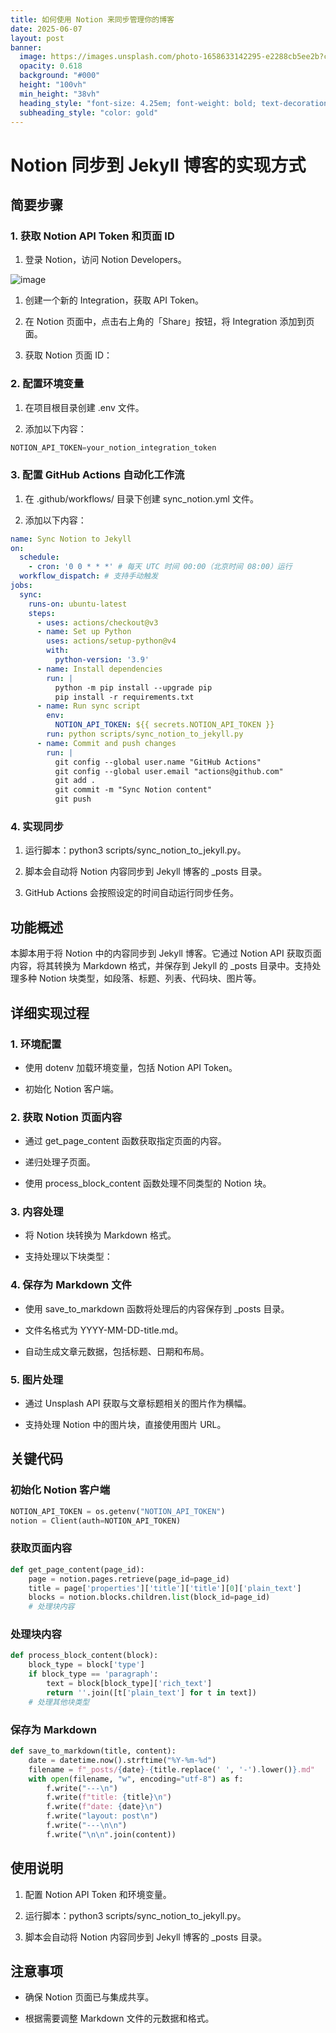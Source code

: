 ```yaml
---
title: 如何使用 Notion 来同步管理你的博客
date: 2025-06-07
layout: post
banner:
  image: https://images.unsplash.com/photo-1658633142295-e2288cb5ee2b?crop=entropy&cs=tinysrgb&fit=max&fm=jpg&ixid=M3w2OTIwMzJ8MHwxfHJhbmRvbXx8fHx8fHx8fDE3NDkzMDU4ODl8&ixlib=rb-4.1.0&q=80&w=1080
  opacity: 0.618
  background: "#000"
  height: "100vh"
  min_height: "38vh"
  heading_style: "font-size: 4.25em; font-weight: bold; text-decoration: underline"
  subheading_style: "color: gold"
---
```


# Notion 同步到 Jekyll 博客的实现方式

## 简要步骤

### 1. 获取 Notion API Token 和页面 ID

1. 登录 Notion，访问 Notion Developers。

![image](https://prod-files-secure.s3.us-west-2.amazonaws.com/a7a0cc5a-89b9-4cda-8686-1fba0ca52f40/d19c1afe-dea5-4312-9333-786b0ba83054/image.png?X-Amz-Algorithm=AWS4-HMAC-SHA256&X-Amz-Content-Sha256=UNSIGNED-PAYLOAD&X-Amz-Credential=ASIAZI2LB4664RFLCPPL%2F20250607%2Fus-west-2%2Fs3%2Faws4_request&X-Amz-Date=20250607T141809Z&X-Amz-Expires=3600&X-Amz-Security-Token=IQoJb3JpZ2luX2VjEJ7%2F%2F%2F%2F%2F%2F%2F%2F%2F%2FwEaCXVzLXdlc3QtMiJHMEUCIQCUaFOyZtQMXFFOeOtXeTY95JXoSv3ZNnuCPcjNMCw%2BpwIgeoWhbQJY0Wj%2B02%2F13Y%2B1EpyOGIX9myNXsjZd0oMNmoYq%2FwMIdxAAGgw2Mzc0MjMxODM4MDUiDLzFGTcRybKLzVTFVSrcAwpwNTDLnpIzdp0TkPuLlR4fdtqB%2BhEVV4oOVSxekxekFGtnwPwXmYe%2Fdl4mqDVyraptc2RbYWT6QRLTh0bYYRKiocJyUMVauSfZEZ%2FV3ikdrqasfVyKRkGtWzO%2Bgd3VQf9m9g6%2BJ4Bi1lb3lTGpAFzCQa%2BaaIJJ2sL1vE3hc34YLHFd74CMcvVDo3B4UtrYM1ER6GLV46uqDgbgl7n1ZvnuafCaA5voJvLntQ%2F00lTd9sc%2BkKBScgibKNUKCgtpz3KEGqTkR5w1E3MM8MLN%2F%2BdJSHIzRjY%2BQ8YlrgSF1x4QP9zpuGJIZlF0uv5gYnU0VfVqUqyT7uUWJ9tPdKFbd%2FB%2BNOqDNSVYF8XO2caLz3kEsnFGLsQ8MuIAslpey1kqJPo0krGfRa8kpod14HJm9IBd7VgkA%2FccXSOwdBbuvDQOTQwg5VhxFYbHAXvnxvDwW71LqtRlt2GnsNZqJXQddzqUQ8ov%2F4E8S%2FjmeYQUKDupzsJEDD%2B%2BWM5eIftkV986nUQq%2F7%2B5n6DgmwV2rXYFjRaQe6KPtllbTpuBtgPr1w22dTSYAUsOOSEXO9pq%2BBHNDvmzITlRQcN%2FBNx5%2FRGxJcdYaNfhQpEoRj5ZHXBFBdxyxQvJNfcnV18hhzwmMLeBkcIGOqUBeSY11%2BhHoikIOHy0BPGLDqUxCw%2BEyaFBxqpcqqpUA5aZsf9Gq9Gslfmc4TbGmIbXM0n8tLo7LwxENTv9ohMHXLrsGC8BApiLCFhFh%2FLR%2FgKWLtYJWTiNDi64rsN6PNUbQqql4Ho8VfOvdZ1CkYwzi5ip9TFWAGlqjF8H1TCjDSKrbvD%2F7nPrtmAoPiAA5rboj%2F5PZWnvvw1bPAUXKrUDQ2IBZCoS&X-Amz-Signature=5511edaa424543b43ebf979699d35f65b077c12cae8ea7b484e58c73f970e66d&X-Amz-SignedHeaders=host&x-id=GetObject)

1. 创建一个新的 Integration，获取 API Token。

1. 在 Notion 页面中，点击右上角的「Share」按钮，将 Integration 添加到页面。

1. 获取 Notion 页面 ID：


### 2. 配置环境变量

1. 在项目根目录创建 .env 文件。

1. 添加以下内容：

```javascript
NOTION_API_TOKEN=your_notion_integration_token
```

### 3. 配置 GitHub Actions 自动化工作流

1. 在 .github/workflows/ 目录下创建 sync_notion.yml 文件。

1. 添加以下内容：

```yaml
name: Sync Notion to Jekyll
on:
  schedule:
    - cron: '0 0 * * *' # 每天 UTC 时间 00:00（北京时间 08:00）运行
  workflow_dispatch: # 支持手动触发
jobs:
  sync:
    runs-on: ubuntu-latest
    steps:
      - uses: actions/checkout@v3
      - name: Set up Python
        uses: actions/setup-python@v4
        with:
          python-version: '3.9'
      - name: Install dependencies
        run: |
          python -m pip install --upgrade pip
          pip install -r requirements.txt
      - name: Run sync script
        env:
          NOTION_API_TOKEN: ${{ secrets.NOTION_API_TOKEN }}
        run: python scripts/sync_notion_to_jekyll.py
      - name: Commit and push changes
        run: |
          git config --global user.name "GitHub Actions"
          git config --global user.email "actions@github.com"
          git add .
          git commit -m "Sync Notion content"
          git push
```

### 4. 实现同步

1. 运行脚本：python3 scripts/sync_notion_to_jekyll.py。

1. 脚本会自动将 Notion 内容同步到 Jekyll 博客的 _posts 目录。

1. GitHub Actions 会按照设定的时间自动运行同步任务。

## 功能概述

本脚本用于将 Notion 中的内容同步到 Jekyll 博客。它通过 Notion API 获取页面内容，将其转换为 Markdown 格式，并保存到 Jekyll 的 _posts 目录中。支持处理多种 Notion 块类型，如段落、标题、列表、代码块、图片等。

## 详细实现过程

### 1. 环境配置

- 使用 dotenv 加载环境变量，包括 Notion API Token。

- 初始化 Notion 客户端。

### 2. 获取 Notion 页面内容

- 通过 get_page_content 函数获取指定页面的内容。

- 递归处理子页面。

- 使用 process_block_content 函数处理不同类型的 Notion 块。

### 3. 内容处理

- 将 Notion 块转换为 Markdown 格式。

- 支持处理以下块类型：


### 4. 保存为 Markdown 文件

- 使用 save_to_markdown 函数将处理后的内容保存到 _posts 目录。

- 文件名格式为 YYYY-MM-DD-title.md。

- 自动生成文章元数据，包括标题、日期和布局。

### 5. 图片处理

- 通过 Unsplash API 获取与文章标题相关的图片作为横幅。

- 支持处理 Notion 中的图片块，直接使用图片 URL。

## 关键代码

### 初始化 Notion 客户端

```python
NOTION_API_TOKEN = os.getenv("NOTION_API_TOKEN")
notion = Client(auth=NOTION_API_TOKEN)
```

### 获取页面内容

```python
def get_page_content(page_id):
    page = notion.pages.retrieve(page_id=page_id)
    title = page['properties']['title']['title'][0]['plain_text']
    blocks = notion.blocks.children.list(block_id=page_id)
    # 处理块内容
```

### 处理块内容

```python
def process_block_content(block):
    block_type = block['type']
    if block_type == 'paragraph':
        text = block[block_type]['rich_text']
        return ''.join([t['plain_text'] for t in text])
    # 处理其他块类型
```

### 保存为 Markdown

```python
def save_to_markdown(title, content):
    date = datetime.now().strftime("%Y-%m-%d")
    filename = f"_posts/{date}-{title.replace(' ', '-').lower()}.md"
    with open(filename, "w", encoding="utf-8") as f:
        f.write("---\n")
        f.write(f"title: {title}\n")
        f.write(f"date: {date}\n")
        f.write("layout: post\n")
        f.write("---\n\n")
        f.write("\n\n".join(content))
```

## 使用说明

1. 配置 Notion API Token 和环境变量。

1. 运行脚本：python3 scripts/sync_notion_to_jekyll.py。

1. 脚本会自动将 Notion 内容同步到 Jekyll 博客的 _posts 目录。

## 注意事项

- 确保 Notion 页面已与集成共享。

- 根据需要调整 Markdown 文件的元数据和格式。